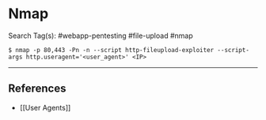 # Nmap

Search Tag(s): #webapp-pentesting #file-upload #nmap

```
$ nmap -p 80,443 -Pn -n --script http-fileupload-exploiter --script-args http.useragent='<user_agent>' <IP>
```

---
## References

- [[User Agents]]